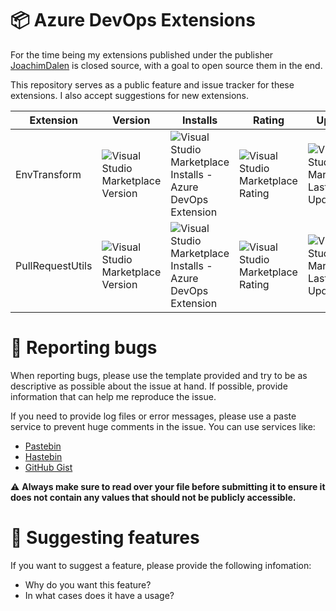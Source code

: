 # 📦 Azure DevOps Extensions

For the time being my extensions published under the publisher [JoachimDalen](https://marketplace.visualstudio.com/publishers/joachimdalen) is closed source, with a goal to open source them in the end.

This repository serves as a public feature and issue tracker for these extensions. I also accept suggestions for new extensions.

| Extension        | Version                                                                                                                                    | Installs                                                                                                                                                                                       | Rating                                                                                                                                    | Updated                                                                                                                                                    |
| ---------------- | ------------------------------------------------------------------------------------------------------------------------------------------ | ---------------------------------------------------------------------------------------------------------------------------------------------------------------------------------------------- | ----------------------------------------------------------------------------------------------------------------------------------------- | ---------------------------------------------------------------------------------------------------------------------------------------------------------- |
| EnvTransform     | ![Visual Studio Marketplace Version](https://img.shields.io/visual-studio-marketplace/v/joachimdalen.env-transform?style=flat-square)      | ![Visual Studio Marketplace Installs - Azure DevOps Extension](https://img.shields.io/visual-studio-marketplace/azure-devops/installs/total/joachimdalen.env-transform?style=flat-square)      | ![Visual Studio Marketplace Rating](https://img.shields.io/visual-studio-marketplace/r/joachimdalen.env-transform?style=flat-square)      | ![Visual Studio Marketplace Last Updated](https://img.shields.io/visual-studio-marketplace/last-updated/joachimdalen.env-transform?style=flat-square)      |
| PullRequestUtils | ![Visual Studio Marketplace Version](https://img.shields.io/visual-studio-marketplace/v/joachimdalen.pull-request-utils?style=flat-square) | ![Visual Studio Marketplace Installs - Azure DevOps Extension](https://img.shields.io/visual-studio-marketplace/azure-devops/installs/total/joachimdalen.pull-request-utils?style=flat-square) | ![Visual Studio Marketplace Rating](https://img.shields.io/visual-studio-marketplace/r/joachimdalen.pull-request-utils?style=flat-square) | ![Visual Studio Marketplace Last Updated](https://img.shields.io/visual-studio-marketplace/last-updated/joachimdalen.pull-request-utils?style=flat-square) |

# 🐞 Reporting bugs

When reporting bugs, please use the template provided and try to be as descriptive as possible about the issue at hand. If possible, provide information that can help me reproduce the issue.

If you need to provide log files or error messages, please use a paste service to prevent huge comments in the issue. You can use services like:

- [Pastebin](https://pastebin.com/)
- [Hastebin](https://hastebin.com/)
- [GitHub Gist](https://gist.github.com/)

⚠️ **Always make sure to read over your file before submitting it to ensure it does not contain any values that should not be publicly accessible.**

# 🎉 Suggesting features

If you want to suggest a feature, please provide the following infomation:

- Why do you want this feature?
- In what cases does it have a usage?
